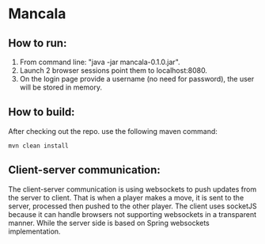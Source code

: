 # Mancala

## How to run:
1. From command line: "java -jar mancala-0.1.0.jar".
2. Launch 2 browser sessions point them to localhost:8080.
3. On the login page provide a username (no need for password), the user will be stored in memory.

## How to build:
After checking out the repo. use the following maven command:
```
mvn clean install
```

## Client-server communication:
The client-server communication is using websockets to push updates from the server to client. 
That is when a player makes a move, it is sent to the server, processed then pushed to the other player.
The client uses socketJS because it can handle browsers not supporting websockets in a transparent manner. While the server side is based on Spring websockets implementation. 
